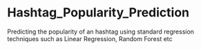 # Hashtag_Popularity_Prediction
Predicting the popularity of an hashtag using standard regression techniques such as Linear Regression, Random Forest etc
